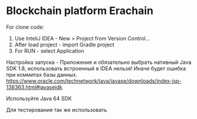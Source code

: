 # Blockchain platform Erachain

For clone code:  
1. Use InteliJ IDEA - New > Project from Version Control...
1. After load project - import Gradle project
1. For RUN - select Application

Настройка запуска - Приложение и обязательно выбрать нативный Java SDK 1.8, использовать встроенный в IDEA нельзя! Иначе будет ошибка при коммитах базы данных.  
https://www.oracle.com/technetwork/java/javase/downloads/index-jsp-138363.html#javasejdk


Используйте Java 64 SDK

Для тестирования так же использовать  



